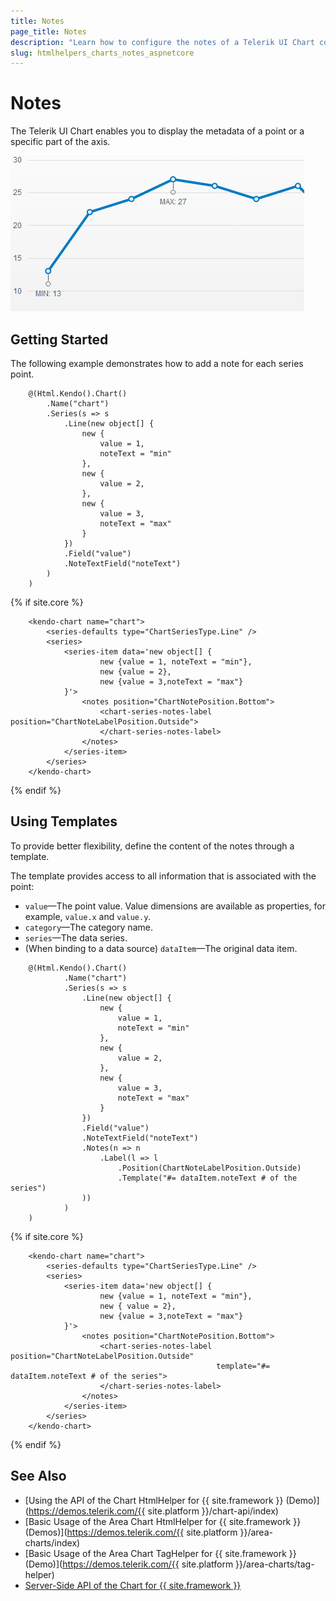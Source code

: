 ```yaml
---
title: Notes
page_title: Notes
description: "Learn how to configure the notes of a Telerik UI Chart component for {{ site.framework }}."
slug: htmlhelpers_charts_notes_aspnetcore
---
```


# Notes

The Telerik UI Chart enables you to display the metadata of a point or a specific part of the axis.

![{{ site.product_short }} Notes displayed in a chart](../images/chart-notes.png)

## Getting Started

The following example demonstrates how to add a note for each series point.

```HtmlHelper
    @(Html.Kendo().Chart()
        .Name("chart")
        .Series(s => s
            .Line(new object[] {
                new {
                    value = 1,
                    noteText = "min"
                },
                new {
                    value = 2,
                },
                new {
                    value = 3,
                    noteText = "max"
                }
            })
            .Field("value")
            .NoteTextField("noteText")
        )
    )
```
{% if site.core %}
```TagHelper
    <kendo-chart name="chart">
        <series-defaults type="ChartSeriesType.Line" />
        <series>
            <series-item data='new object[] {
                    new {value = 1, noteText = "min"},
                    new {value = 2},
                    new {value = 3,noteText = "max"}
            }'>
                <notes position="ChartNotePosition.Bottom">
                    <chart-series-notes-label position="ChartNoteLabelPosition.Outside">
                    </chart-series-notes-label>
                </notes>
            </series-item>
        </series>
    </kendo-chart>
```
{% endif %}

## Using Templates

To provide better flexibility, define the content of the notes through a template.

The template provides access to all information that is associated with the point:

* `value`&mdash;The point value. Value dimensions are available as properties, for example, `value.x` and `value.y`.
* `category`&mdash;The category name.
* `series`&mdash;The data series.
* (When binding to a data source) `dataItem`&mdash;The original data item.

```HtmlHelper
    @(Html.Kendo().Chart()
            .Name("chart")
            .Series(s => s
                .Line(new object[] {
                    new {
                        value = 1,
                        noteText = "min"
                    },
                    new {
                        value = 2,
                    },
                    new {
                        value = 3,
                        noteText = "max"
                    }
                })
                .Field("value")
                .NoteTextField("noteText")
                .Notes(n => n
                    .Label(l => l
                        .Position(ChartNoteLabelPosition.Outside)
                        .Template("#= dataItem.noteText # of the series")
                ))
            )
    )
```
{% if site.core %}
```TagHelper
    <kendo-chart name="chart">
        <series-defaults type="ChartSeriesType.Line" />
        <series>
            <series-item data='new object[] {
                    new {value = 1, noteText = "min"},
                    new { value = 2},
                    new {value = 3,noteText = "max"}
            }'>
                <notes position="ChartNotePosition.Bottom">
                    <chart-series-notes-label position="ChartNoteLabelPosition.Outside"
                                              template="#= dataItem.noteText # of the series">
                    </chart-series-notes-label>
                </notes>
            </series-item>
        </series>
    </kendo-chart>
```
{% endif %}

## See Also

* [Using the API of the Chart HtmlHelper for {{ site.framework }} (Demo)](https://demos.telerik.com/{{ site.platform }}/chart-api/index)
* [Basic Usage of the Area Chart HtmlHelper for {{ site.framework }} (Demos)](https://demos.telerik.com/{{ site.platform }}/area-charts/index)
* [Basic Usage of the Area Chart TagHelper for {{ site.framework }} (Demo)](https://demos.telerik.com/{{ site.platform }}/area-charts/tag-helper)
* [Server-Side API of the Chart for {{ site.framework }}](/api/chart)
